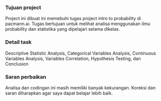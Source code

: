 ### Tujuan project

Project ini dibuat ini memebuhi tugas project intro to probability di pacmann.ai. Tugas bertujuan untuk melihat analisa menggunakan ilmu probability dan statistika yang dipelajari selama dikelas. 

### Detail task
Descriptive Statistic Analysis,
Categorical Variables Analysis,
Continuous Variables Analysis,
Variables Correlation,
Hypothesis Testing, dan
Conclusion

### Saran perbaikan
Analisa dan codingan ini masih memiliki banyak kekurangan. Koreksi dan saran diharapkan agar saya dapat belajar lebih baik.
